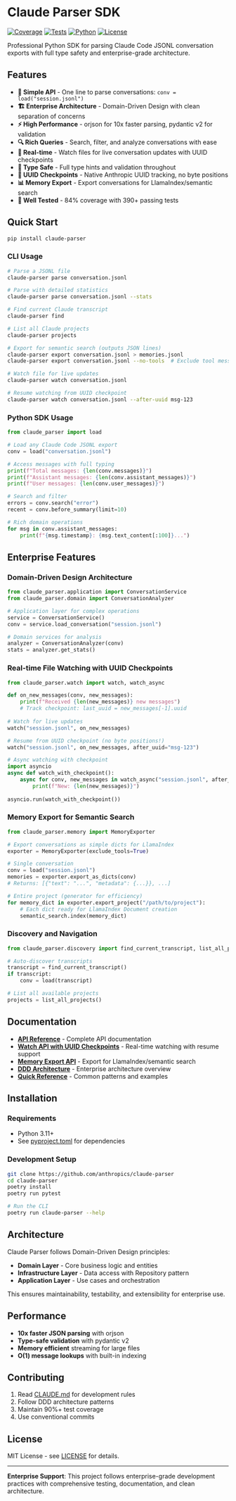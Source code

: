 # Claude Parser SDK

[![Coverage](https://img.shields.io/badge/coverage-84%25-brightgreen)](https://github.com/anthropics/claude-parser)
[![Tests](https://img.shields.io/badge/tests-177%20passing-brightgreen)](https://github.com/anthropics/claude-parser)
[![Python](https://img.shields.io/badge/python-3.11%2B-blue)](https://python.org)
[![License](https://img.shields.io/badge/license-MIT-blue)](LICENSE)

Professional Python SDK for parsing Claude Code JSONL conversation exports with full type safety and enterprise-grade architecture.

## Features

- **🚀 Simple API** - One line to parse conversations: `conv = load("session.jsonl")`
- **🏗️ Enterprise Architecture** - Domain-Driven Design with clean separation of concerns
- **⚡ High Performance** - orjson for 10x faster parsing, pydantic v2 for validation
- **🔍 Rich Queries** - Search, filter, and analyze conversations with ease
- **📱 Real-time** - Watch files for live conversation updates with UUID checkpoints
- **🎯 Type Safe** - Full type hints and validation throughout
- **🔄 UUID Checkpoints** - Native Anthropic UUID tracking, no byte positions
- **📊 Memory Export** - Export conversations for LlamaIndex/semantic search
- **🧪 Well Tested** - 84% coverage with 390+ passing tests

## Quick Start

```bash
pip install claude-parser
```

### CLI Usage

```bash
# Parse a JSONL file
claude-parser parse conversation.jsonl

# Parse with detailed statistics
claude-parser parse conversation.jsonl --stats

# Find current Claude transcript
claude-parser find

# List all Claude projects
claude-parser projects

# Export for semantic search (outputs JSON lines)
claude-parser export conversation.jsonl > memories.jsonl
claude-parser export conversation.jsonl --no-tools  # Exclude tool messages

# Watch file for live updates
claude-parser watch conversation.jsonl

# Resume watching from UUID checkpoint
claude-parser watch conversation.jsonl --after-uuid msg-123
```

### Python SDK Usage

```python
from claude_parser import load

# Load any Claude Code JSONL export
conv = load("conversation.jsonl")

# Access messages with full typing
print(f"Total messages: {len(conv.messages)}")
print(f"Assistant messages: {len(conv.assistant_messages)}")
print(f"User messages: {len(conv.user_messages)}")

# Search and filter
errors = conv.search("error")
recent = conv.before_summary(limit=10)

# Rich domain operations
for msg in conv.assistant_messages:
    print(f"{msg.timestamp}: {msg.text_content[:100]}...")
```

## Enterprise Features

### Domain-Driven Design Architecture

```python
from claude_parser.application import ConversationService
from claude_parser.domain import ConversationAnalyzer

# Application layer for complex operations
service = ConversationService()
conv = service.load_conversation("session.jsonl")

# Domain services for analysis
analyzer = ConversationAnalyzer(conv)
stats = analyzer.get_stats()
```

### Real-time File Watching with UUID Checkpoints

```python
from claude_parser.watch import watch, watch_async

def on_new_messages(conv, new_messages):
    print(f"Received {len(new_messages)} new messages")
    # Track checkpoint: last_uuid = new_messages[-1].uuid
    
# Watch for live updates
watch("session.jsonl", on_new_messages)

# Resume from UUID checkpoint (no byte positions!)
watch("session.jsonl", on_new_messages, after_uuid="msg-123")

# Async watching with checkpoint
import asyncio
async def watch_with_checkpoint():
    async for conv, new_messages in watch_async("session.jsonl", after_uuid="msg-456"):
        print(f"New: {len(new_messages)}")
        
asyncio.run(watch_with_checkpoint())
```

### Memory Export for Semantic Search

```python
from claude_parser.memory import MemoryExporter

# Export conversations as simple dicts for LlamaIndex
exporter = MemoryExporter(exclude_tools=True)

# Single conversation
conv = load("session.jsonl")
memories = exporter.export_as_dicts(conv)
# Returns: [{"text": "...", "metadata": {...}}, ...]

# Entire project (generator for efficiency)
for memory_dict in exporter.export_project("/path/to/project"):
    # Each dict ready for LlamaIndex Document creation
    semantic_search.index(memory_dict)
```

### Discovery and Navigation

```python
from claude_parser.discovery import find_current_transcript, list_all_projects

# Auto-discover transcripts
transcript = find_current_transcript()
if transcript:
    conv = load(transcript)

# List all available projects
projects = list_all_projects()
```

## Documentation

- **[API Reference](docs/api/)** - Complete API documentation
- **[Watch API with UUID Checkpoints](docs/api/watch-uuid-api.md)** - Real-time watching with resume support
- **[Memory Export API](docs/api/memory-export-api.md)** - Export for LlamaIndex/semantic search
- **[DDD Architecture](docs/api/ddd-architecture.md)** - Enterprise architecture overview
- **[Quick Reference](docs/api/QUICK_REFERENCE.md)** - Common patterns and examples

## Installation

### Requirements

- Python 3.11+
- See [pyproject.toml](pyproject.toml) for dependencies

### Development Setup

```bash
git clone https://github.com/anthropics/claude-parser
cd claude-parser
poetry install
poetry run pytest

# Run the CLI
poetry run claude-parser --help
```

## Architecture

Claude Parser follows Domain-Driven Design principles:

- **Domain Layer** - Core business logic and entities
- **Infrastructure Layer** - Data access with Repository pattern  
- **Application Layer** - Use cases and orchestration

This ensures maintainability, testability, and extensibility for enterprise use.

## Performance

- **10x faster JSON parsing** with orjson
- **Type-safe validation** with pydantic v2
- **Memory efficient** streaming for large files
- **O(1) message lookups** with built-in indexing

## Contributing

1. Read [CLAUDE.md](CLAUDE.md) for development rules
2. Follow DDD architecture patterns
3. Maintain 90%+ test coverage
4. Use conventional commits

## License

MIT License - see [LICENSE](LICENSE) for details.

---

**Enterprise Support**: This project follows enterprise-grade development practices with comprehensive testing, documentation, and clean architecture.